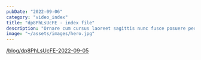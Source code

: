 ```yaml
---
pubDate: "2022-09-06"
category: "video_index"
title: "dp8PhLsUcFE - index file"
description: "Ornare cum cursus laoreet sagittis nunc fusce posuere per euismod dis vehicula a, semper fames lacus maecenas dictumst pulvinar neque enim non potenti. Torquent hac sociosqu eleifend potenti."
image: "~/assets/images/hero.jpg"
---
```


<a href='/blog/dp8PhLsUcFE-2022-09-05'>/blog/dp8PhLsUcFE-2022-09-05</a>
